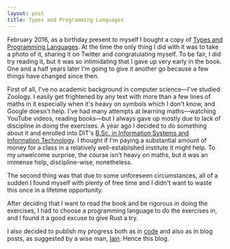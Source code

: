 ```yaml
---
layout: post
title: Types and Programming Languages
---
```

February 2016, as a birthday present to myself I bought a copy of [Types and Programming Languages](https://www.cis.upenn.edu/~bcpierce/tapl/).  At the time the only thing I did with it was to take a photo of it, sharing it on Twitter and congratulating myself.  To be fair, I did try reading it, but it was so intimidating that I gave up very early in the book. One and a half years later I’m going to give it another go because a few things have changed since then.

First of all, I've no academic background in computer science—I've studied Zoology.  I easily get frightened by any text with more than a few lines of maths in it especially when it's heavy on symbols which I don't know, and Google doesn't help.  I've had many attempts at learning maths—watching YouTube videos, reading books—but I always gave up mostly due to lack of discipline in doing the exercises.  A year ago I decided to do something about it and enrolled into DIT's [B.Sc. in Information Systems and Information Technology](http://www.dt249.ie/). I thought if I'm paying a substantial amount of money for a class in a relatively well-established institute it might help. To my unwelcome surprise, the course isn't heavy on maths, but it was an immense help, discipline-wise, nonetheless.

The second thing was that due to some unforeseen circumstances, all of a sudden I found myself with plenty of free time and I didn't want to waste this once in a lifetime opportunity.

After deciding that I want to read the book and be rigorous in doing the exercises, I had to choose a programming language to do the exercises in, and I found it a good excuse to give Rust a try.

I also decided to publish my progress both as in [code](https://github.com/amir/tapl.rs) and also as in blog posts, as suggested by a wise man, [Iain](http://iainhull.github.io/). Hence this blog.
